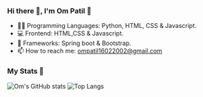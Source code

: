 <h3> Hi there 👋, I'm Om Patil 🤵‍</h3>

- 👨‍💻 Programming Languages:  Python, HTML, CSS & Javascript. 
- 💻 Frontend: HTML,CSS & Javascript.
- 🦄 Frameworks: Spring boot & Bootstrap.
- 📫 How to reach me: ompatil16022002@gmail.com

<h3>My Stats 💯</h3>

![Om's GitHub stats](https://github-readme-stats.vercel.app/api?username=9OmP&show_icons=true&theme=radical)
![Top Langs](https://github-readme-stats.vercel.app/api/top-langs/?username=9OmP&layout=compact)
